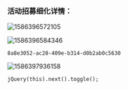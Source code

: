 ### 活动招募细化详情：

![1586396572105](C:\Users\20571\AppData\Roaming\Typora\typora-user-images\1586396572105.png)

![1586396584346](C:\Users\20571\AppData\Roaming\Typora\typora-user-images\1586396584346.png)

```
8a8e3052-ac20-409e-b314-d0b2ab0c5630
```

![1586397936158](C:\Users\20571\AppData\Roaming\Typora\typora-user-images\1586397936158.png)

```
jQuery(this).next().toggle();
```

